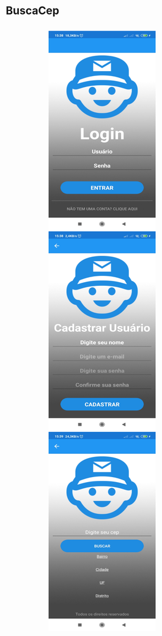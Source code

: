 # BuscaCep
<div align="center" style="display: inline_block"><br>
  <img height="520" width="280" src="https://github.com/JackSSads/BuscaCep/blob/master/.github/workflows/tela-login.jpg">
  <img height="520" width="280" src="https://github.com/JackSSads/BuscaCep/blob/master/.github/workflows/tela-cadastro.jpg">
  <img height="520" width="280" src="https://github.com/JackSSads/BuscaCep/blob/master/.github/workflows/tela-consulta.jpg">
</div>
